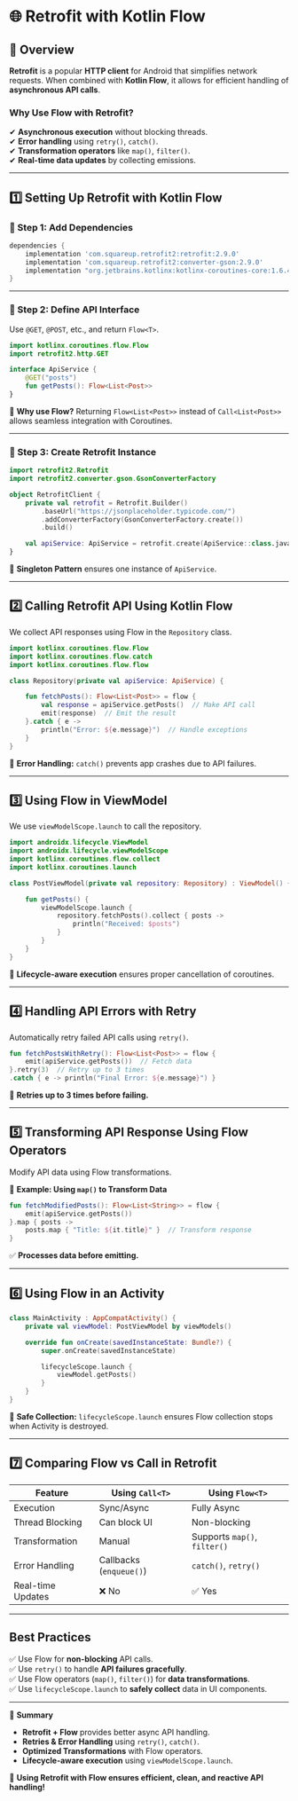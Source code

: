 # 🌐 Retrofit with Kotlin Flow

## 📌 Overview  
**Retrofit** is a popular **HTTP client** for Android that simplifies network requests. When combined with **Kotlin Flow**, it allows for efficient handling of **asynchronous API calls**.

### Why Use Flow with Retrofit?
✔ **Asynchronous execution** without blocking threads.  
✔ **Error handling** using `retry()`, `catch()`.  
✔ **Transformation operators** like `map()`, `filter()`.  
✔ **Real-time data updates** by collecting emissions.  

---

## **1️⃣ Setting Up Retrofit with Kotlin Flow**
### **🔹 Step 1: Add Dependencies**
```gradle
dependencies {
    implementation 'com.squareup.retrofit2:retrofit:2.9.0'
    implementation 'com.squareup.retrofit2:converter-gson:2.9.0'
    implementation "org.jetbrains.kotlinx:kotlinx-coroutines-core:1.6.4"
}
```

---

### **🔹 Step 2: Define API Interface**
Use `@GET`, `@POST`, etc., and return `Flow<T>`.
```kotlin
import kotlinx.coroutines.flow.Flow
import retrofit2.http.GET

interface ApiService {
    @GET("posts")
    fun getPosts(): Flow<List<Post>>
}
```
📌 **Why use Flow?** Returning `Flow<List<Post>>` instead of `Call<List<Post>>` allows seamless integration with Coroutines.

---

### **🔹 Step 3: Create Retrofit Instance**
```kotlin
import retrofit2.Retrofit
import retrofit2.converter.gson.GsonConverterFactory

object RetrofitClient {
    private val retrofit = Retrofit.Builder()
        .baseUrl("https://jsonplaceholder.typicode.com/")
        .addConverterFactory(GsonConverterFactory.create())
        .build()

    val apiService: ApiService = retrofit.create(ApiService::class.java)
}
```
📌 **Singleton Pattern** ensures one instance of `ApiService`.

---

## **2️⃣ Calling Retrofit API Using Kotlin Flow**
We collect API responses using Flow in the `Repository` class.

```kotlin
import kotlinx.coroutines.flow.Flow
import kotlinx.coroutines.flow.catch
import kotlinx.coroutines.flow.flow

class Repository(private val apiService: ApiService) {

    fun fetchPosts(): Flow<List<Post>> = flow {
        val response = apiService.getPosts()  // Make API call
        emit(response)  // Emit the result
    }.catch { e ->
        println("Error: ${e.message}")  // Handle exceptions
    }
}
```
📌 **Error Handling:** `catch()` prevents app crashes due to API failures.

---

## **3️⃣ Using Flow in ViewModel**
We use `viewModelScope.launch` to call the repository.

```kotlin
import androidx.lifecycle.ViewModel
import androidx.lifecycle.viewModelScope
import kotlinx.coroutines.flow.collect
import kotlinx.coroutines.launch

class PostViewModel(private val repository: Repository) : ViewModel() {

    fun getPosts() {
        viewModelScope.launch {
            repository.fetchPosts().collect { posts ->
                println("Received: $posts")
            }
        }
    }
}
```
📌 **Lifecycle-aware execution** ensures proper cancellation of coroutines.

---

## **4️⃣ Handling API Errors with Retry**
Automatically retry failed API calls using `retry()`.

```kotlin
fun fetchPostsWithRetry(): Flow<List<Post>> = flow {
    emit(apiService.getPosts())  // Fetch data
}.retry(3)  // Retry up to 3 times
.catch { e -> println("Final Error: ${e.message}") }
```
📌 **Retries up to 3 times before failing.**

---

## **5️⃣ Transforming API Response Using Flow Operators**
Modify API data using Flow transformations.

🔹 **Example: Using `map()` to Transform Data**
```kotlin
fun fetchModifiedPosts(): Flow<List<String>> = flow {
    emit(apiService.getPosts())
}.map { posts ->  
    posts.map { "Title: ${it.title}" }  // Transform response
}
```
✅ **Processes data before emitting.**

---

## **6️⃣ Using Flow in an Activity**
```kotlin
class MainActivity : AppCompatActivity() {
    private val viewModel: PostViewModel by viewModels()

    override fun onCreate(savedInstanceState: Bundle?) {
        super.onCreate(savedInstanceState)

        lifecycleScope.launch {
            viewModel.getPosts()
        }
    }
}
```
📌 **Safe Collection:** `lifecycleScope.launch` ensures Flow collection stops when Activity is destroyed.

---

## **7️⃣ Comparing Flow vs Call in Retrofit**

| Feature        | Using `Call<T>`  | Using `Flow<T>` |
|---------------|----------------|----------------|
| Execution     | Sync/Async      | Fully Async    |
| Thread Blocking | Can block UI  | Non-blocking  |
| Transformation | Manual         | Supports `map()`, `filter()` |
| Error Handling | Callbacks (`enqueue()`) | `catch()`, `retry()` |
| Real-time Updates | ❌ No | ✅ Yes |

---

## **Best Practices**
✅ Use Flow for **non-blocking** API calls.  
✅ Use `retry()` to handle **API failures gracefully**.  
✅ Use Flow operators (`map()`, `filter()`) for **data transformations**.  
✅ Use `lifecycleScope.launch` to **safely collect** data in UI components.  

---

📌 **Summary**
- **Retrofit + Flow** provides better async API handling.
- **Retries & Error Handling** using `retry()`, `catch()`.
- **Optimized Transformations** with Flow operators.
- **Lifecycle-aware execution** using `viewModelScope.launch`.

🚀 **Using Retrofit with Flow ensures efficient, clean, and reactive API handling!**  
